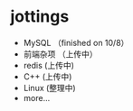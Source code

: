 # jottings

- MySQL  	（finished on 10/8）
- 前端杂项   （上传中）
- redis            (上传中)
- C++              (上传中)
- Linux           (整理中)
- more...
